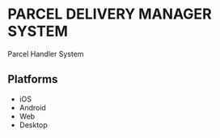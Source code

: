 # PARCEL DELIVERY MANAGER SYSTEM
Parcel Handler System

## Platforms
- iOS
- Android
- Web
- Desktop
